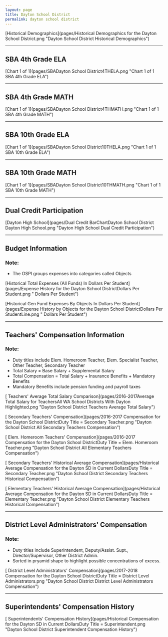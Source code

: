 ```yaml
---
layout: page
title: Dayton School District
permalink: dayton school district
---
```



[Historical Demographics](pages/Historical Demographics for the Dayton School District.png "Dayton School District Historical Demographics")

___

## SBA 4th Grade ELA

[Chart 1 of 1](pages/SBADayton School District4THELA.png "Chart 1 of 1 SBA 4th Grade ELA")


___

## SBA 4th Grade MATH

[Chart 1 of 1](pages/SBADayton School District4THMATH.png "Chart 1 of 1 SBA 4th Grade MATH")


___

## SBA 10th Grade ELA

[Chart 1 of 1](pages/SBADayton School District10THELA.png "Chart 1 of 1 SBA 10th Grade ELA")


___

## SBA 10th Grade MATH

[Chart 1 of 1](pages/SBADayton School District10THMATH.png "Chart 1 of 1 SBA 10th Grade MATH")


___

## Dual Credit Participation

[Dayton High School](pages/Dual Credit BarChartDayton School District Dayton High School.png "Dayton High School Dual Credit Participation")


___

## Budget Information
### Note:
- The OSPI groups expenses into categories called Objects

[Historical Total Expenses (All Funds) In Dollars Per Student](pages/Expense History for the Dayton School DistrictDollars Per Student.png " Dollars Per Student")

[Historical Gen Fund Expenses By Objects In Dollars Per Student](pages/Expense History by Objects for the Dayton School DistrictDollars Per StudentLine.png " Dollars Per Student")


___

## Teachers' Compensation Information
### Note:
- Duty titles include Elem. Homeroom Teacher, Elem. Specialist Teacher, Other Teacher, Secondary Teacher
- Total Salary = Base Salary + Supplemental Salary
- Total Compensation = Total Salary + Insurance Benefits + Mandatory Benefits
- Mandatory Benefits include pension funding and payroll taxes

[ Teachers' Average Total Salary Comparison](pages/2016-2017Average Total Salary for TeachersAll WA School Districts With Dayton Highlighted.png "Dayton School District Teachers Average Total Salary")

[ Secondary Teachers' Compensation](pages/2016-2017 Compensation for the Dayton School DistrictDuty Title = Secondary Teacher.png "Dayton School District All Secondary Teachers Compensation")

[ Elem. Homeroom Teachers' Compensation](pages/2016-2017 Compensation for the Dayton School DistrictDuty Title = Elem. Homeroom Teacher.png "Dayton School District All Elementary Teachers Compensation")

[ Secondary Teachers' Historical Average Compensation](pages/Historical Average Compensation for the Dayton SD in Current DollarsDuty Title = Secondary Teacher.png "Dayton School District Secondary Teachers Historical Compensation")

[ Elementary Teachers' Historical Average Compensation](pages/Historical Average Compensation for the Dayton SD in Current DollarsDuty Title = Elementary Teacher.png "Dayton School District Elementary Teachers Historical Compensation")


___

## District Level Administrators' Compensation

### Note:
- Duty titles include Superintendent, Deputy/Assist. Supt., Director/Supervisor, Other District Admin.
- Sorted in pryamid shape to highlight possible concentrations of excess.

[ District Level Administrators' Compensation](pages/2017-2018 Compensation for the Dayton School DistrictDuty Title = District Level Administrators.png "Dayton School District District Level Administrators Compensation")


___

## Superintendents' Compensation History

[ Superintendents' Compensation History](pages/Historical Compensation for the Dayton SD in Current DollarsDuty Title = Superintendent.png "Dayton School District Superintendent Compensation History")


